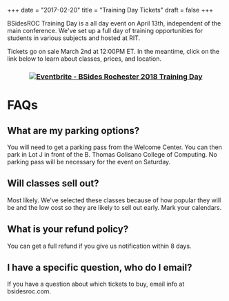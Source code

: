 +++
date = "2017-02-20"
title = "Training Day Tickets"
draft = false
+++

BSidesROC Training Day is a all day event on April 13th, independent of the main conference. We've set up a full day of training opportunities for students in various subjects and hosted at RIT. 

Tickets go on sale March 2nd at 12:00PM ET. In the meantime, click on the link below to learn about classes, prices, and location. 

### <div align="center"><a href="https://www.eventbrite.com/e/bsides-rochester-2018-training-day-tickets-43132000976?ref=ebtn" target="_blank"><img src="https://www.eventbrite.com/custombutton?eid=43132000976" alt="Eventbrite - BSides Rochester 2018 Training Day" /></a></div>


# FAQs 

## What are my parking options?

You will need to get a parking pass from the Welcome Center.  You can then park in Lot J in front of the B. Thomas Golisano College of Computing.  No parking pass will be necessary for the event on Saturday.

## Will classes sell out?

Most likely. We've selected these classes because of how popular they will be and the low cost so they are likely to sell out early. Mark your calendars. 

## What is your refund policy?

You can get a full refund if you give us notification within 8 days. 

## I have a specific question, who do I email?

If you have a question about which tickets to buy, email info at bsidesroc.com. 

